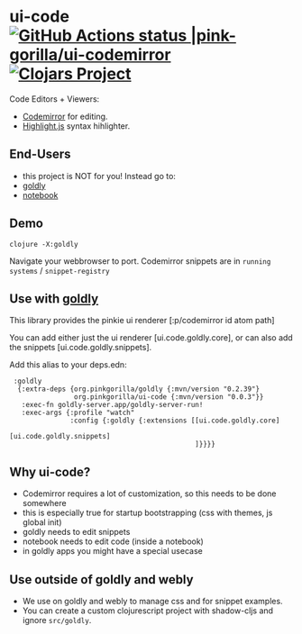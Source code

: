 # ui-code [![GitHub Actions status |pink-gorilla/ui-codemirror](https://github.com/pink-gorilla/ui-code/workflows/CI/badge.svg)](https://github.com/pink-gorilla/ui-code/actions?workflow=CI)[![Clojars Project](https://img.shields.io/clojars/v/org.pinkgorilla/ui-code.svg)](https://clojars.org/org.pinkgorilla/ui-code)

Code Editors + Viewers:
- [Codemirror](https://codemirror.net/) for editing.
- [Highlight.js](https://highlightjs.org/) syntax hihlighter.

## End-Users
- this project is NOT for you! Instead go to:
- [goldly](https://github.com/pink-gorilla/goldly)
- [notebook](https://github.com/pink-gorilla/notebook)

 
## Demo

```
clojure -X:goldly
```

Navigate your webbrowser to port. 
Codemirror snippets are in `running systems` / `snippet-registry`

## Use with [goldly](https://github.com/pink-gorilla/goldly)

This library provides the pinkie ui renderer [:p/codemirror id atom path]

You can add either just the ui renderer [ui.code.goldly.core], 
or can also add the snippets [ui.code.goldly.snippets].

Add this alias to your deps.edn:

```
 :goldly
  {:extra-deps {org.pinkgorilla/goldly {:mvn/version "0.2.39"}
                org.pinkgorilla/ui-code {:mvn/version "0.0.3"}}
   :exec-fn goldly-server.app/goldly-server-run!
   :exec-args {:profile "watch"
               :config {:goldly {:extensions [[ui.code.goldly.core]
                                              [ui.code.goldly.snippets]
                                              ]}}}}
```



## Why ui-code?

- Codemirror requires a lot of customization, so this needs to be done somewhere
- this is especially true for startup bootstrapping (css with themes, js global init)
- goldly needs to edit snippets
- notebook needs to edit code (inside a notebook)
- in goldly apps you might have a special usecase

## Use outside of goldly and webly

- We use on goldly and webly to manage css and for snippet examples.
- You can create a custom clojurescript project with shadow-cljs 
  and ignore `src/goldly`.